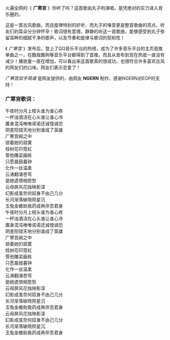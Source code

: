 

火遍全网的《 **广寒宫** 》你听了吗？这首歌由丸子哟演唱，是凭绝对的实力进入音乐圈的。

这是一首古风歌曲，而且旋律特别的好听，而丸子的嗓音更是整首歌曲的亮点，听友们的耳朵分分钟怀孕！歌词很有意境，静静的听这一首歌曲，能够感受到丸子弥留耳畔的细腻干净的歌声，以及节奏和旋律与歌词的契和性！

《 _广寒宫_
》发布后，登上了QQ音乐平台的热榜，成为了许多音乐平台的主页首推单曲之一，在酷我酷狗等音乐平台都得到了首推，而且从发布到现在热度一直没有减少！播放量一直在增加，可以看出来这首歌真的很成功，也很符合许多喜欢古风的网友们的口味。网友们表示恋爱了！

_广寒宫双手简谱_ 是网友提供的，由网友 **NGERN** 制作，感谢NGERN对EOP的支持！

### 广寒宫歌词：

午夜时分月上枝头谁为谁心疼  
一杯浊酒浇在心头谁让谁心冷  
置身混沌唯唯诺诺还诚惶诚恐  
阴差阳错天地分别谁成了英雄  
广寒宫阙之中  
锁着她的寂寞  
桂树花印霓虹  
管他雕梁画栋  
只愿晨鼓暮钟  
化作一丝温柔  
云涛翻涌苍穹  
是她遗恨相思愁  
云母屏风花烛映影深  
幻影成茧奈何奴身不由己几分  
长河渐落破晓陨星沉  
玉兔金蟾助我药成再伴吾君身  
午夜时分月上枝头谁为谁心疼  
一杯浊酒浇在心头谁让谁心冷  
置身混沌唯唯诺诺还诚惶诚恐  
阴差阳错天地分别谁成了英雄  
广寒宫阙之中  
锁着她的寂寞  
桂树花印霓虹  
管他雕梁画栋  
只愿晨鼓暮钟  
化作一丝温柔  
云涛翻涌苍穹  
是她遗恨相思愁  
云母屏风花烛映影深  
幻影成茧奈何奴身不由己几分  
长河渐落破晓陨星沉  
玉兔金蟾助我药成再伴吾君身  
云母屏风花烛映影深  
幻影成茧奈何奴身不由己几分  
长河渐落破晓陨星沉  
玉兔金蟾助我药成再伴吾君身

